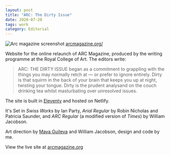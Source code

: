 ```yaml
---
layout: post
title: "ARC: The Dirty Issue" 
date: 2020-07-20
tags: work
category: Editorial
---
```


![Arc magazine screenshot](/assets/arc.png)
[arcmagazine.org/](https://arcmagazine.org/)

Website for the online relaunch of ARC Magazine, produced by the writing programme at the Royal College of Art. The editors write:

> ARC: THE DIRTY ISSUE be­gan as a com­mit­ment to grap­pling with the things you may nor­mally retch at — or pre­fer to ig­nore en­tirely. Dirty is that squirm in the back of your brain that keeps you up at night, twist­ing your tongue. Dirty is the pru­dent analysand on the couch drink­ing tea whilst mas­tur­bat­ing over un­re­solved is­sues.

The site is built in [Eleventy](https://www.11ty.dev/) and hosted on Netlify.

It's Set in *Swiss Works* by Ian Party, *Arial Regular* by Robin Nicholas and Patricia Saunder, and *ARC Regular* (a modified version of *Times*) by William Jacobson.

Art direction by [Maya Guileva](https://mayagulieva.com/) and William Jacobson, design and code by me.

View the live site at [arcmagazine.org](https://arcmagazine.org/)